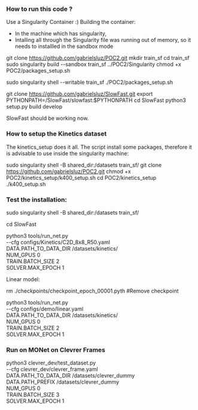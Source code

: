 ### How to run this code ?
Use a Singularity Container :)
Building the container:
- In the machine which has singularity,
- Intalling all through the Singularity file was running out of memory, so it needs to installled in the sandbox mode

git clone https://github.com/gabrielsluz/POC2.git
mkdir train_sf
cd train_sf
sudo singularity build --sandbox train_sf ../POC2/Singularity
chmod +x POC2/packages_setup.sh

sudo singularity shell --writable train_sf
./POC2/packages_setup.sh 

git clone https://github.com/gabrielsluz/SlowFast.git
export PYTHONPATH=/SlowFast/slowfast:$PYTHONPATH
cd SlowFast
python3 setup.py build develop

SlowFast should be working now.

### How to setup the Kinetics dataset
The kinetics_setup does it all.
The script install some packages, therefore it is advisable to use inside the
singularity machine: 

sudo singularity shell -B shared_dir:/datasets train_sf/
git clone https://github.com/gabrielsluz/POC2.git
chmod +x POC2/kinetics_setup/k400_setup.sh
cd POC2/kinetics_setup
./k400_setup.sh


### Test the installation:
sudo singularity shell -B shared_dir:/datasets train_sf/

cd SlowFast

python3 tools/run_net.py \
  --cfg configs/Kinetics/C2D_8x8_R50.yaml \
  DATA.PATH_TO_DATA_DIR /datasets/kinetics/ \
  NUM_GPUS 0 \
  TRAIN.BATCH_SIZE 2 \
  SOLVER.MAX_EPOCH 1

Linear model:

rm ./checkpoints/checkpoint_epoch_00001.pyth #Remove checkpoint

python3 tools/run_net.py \
  --cfg configs/demo/linear.yaml \
  DATA.PATH_TO_DATA_DIR /datasets/kinetics/ \
  NUM_GPUS 0 \
  TRAIN.BATCH_SIZE 2 \
  SOLVER.MAX_EPOCH 1

  ### Run on MONet on Clevrer Frames

python3 clevrer_dev/test_dataset.py \
  --cfg clevrer_dev/clevrer_frame.yaml \
  DATA.PATH_TO_DATA_DIR /datasets/clevrer_dummy \
  DATA.PATH_PREFIX /datasets/clevrer_dummy \
  NUM_GPUS 0 \
  TRAIN.BATCH_SIZE 3 \
  SOLVER.MAX_EPOCH 1

